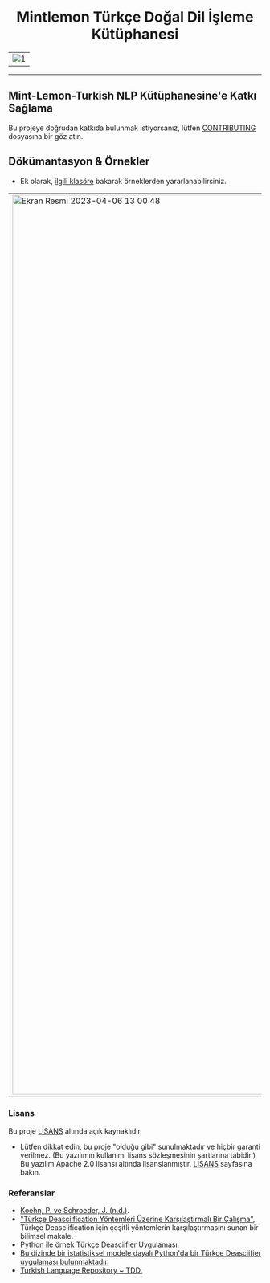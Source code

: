 <h1 align = 'Center'>Mintlemon Türkçe Doğal Dil İşleme Kütüphanesi</h1>

|    | 
|----|
|![1](https://user-images.githubusercontent.com/83168207/229226994-d6023420-c88b-48c8-abaf-8429ce050c1f.jpg)|Türkçe Doğal Dil İşleme Kütüphanesi.|

--- 

## Mint-Lemon-Turkish NLP Kütüphanesine'e Katkı Sağlama

Bu projeye doğrudan katkıda bulunmak istiyorsanız, lütfen [CONTRIBUTING](CONTRIBUTING.rst) dosyasına bir göz atın.


## Dökümantasyon & Örnekler

* Ek olarak, [ilgili klasöre](examples/) bakarak örneklerden yararlanabilirsiniz.



|    | 
|----|
|<img width="1792" alt="Ekran Resmi 2023-04-06 13 00 48" src="https://user-images.githubusercontent.com/83168207/230344345-4dfe39a3-46f4-4147-bd47-61ee9548c948.png">|



### Lisans

Bu proje [LİSANS](LICENSE) altında açık kaynaklıdır.

-   Lütfen dikkat edin, bu proje "olduğu gibi" sunulmaktadır ve hiçbir garanti verilmez. (Bu yazılımın kullanımı lisans sözleşmesinin şartlarına tabidir.) Bu yazılım Apache 2.0 lisansı altında lisanslanmıştır. [LİSANS](LICENSE) sayfasına bakın.

### Referanslar

* [Koehn, P. ve Schroeder, J. (n.d.)](https://github.com/mediacloud/sentence-splitter). 
* ["Türkçe Deasciification Yöntemleri Üzerine Karşılaştırmalı Bir Çalışma"](https://www.sciencedirect.com/science/article/pii/S221509862200101X), Türkçe Deasciification için çeşitli yöntemlerin karşılaştırmasını sunan bir bilimsel makale.
* [Python ile örnek Türkçe Deasciifier Uygulaması.](https://github.com/aysnrgenc/TurkishDeasciifier)
* [Bu dizinde bir istatistiksel modele dayalı Python'da bir Türkçe Deasciifier uygulaması bulunmaktadır.](https://github.com/emres/turkish-deasciifier)
* [Turkish Language Repository ~ TDD.](https://tdd.ai)
